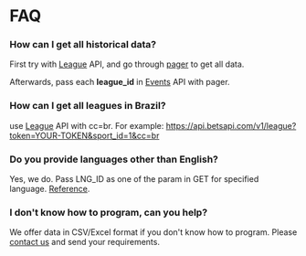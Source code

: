 # FAQ

### How can I get all historical data?

First try with [League](#league) API, and go through [pager](#pager) to get all data.

Afterwards, pass each **league_id** in [Events](#ended-events) API with pager.

### How can I get all leagues in Brazil?

use [League](#league) API with cc=br. For example: https://api.betsapi.com/v1/league?token=YOUR-TOKEN&sport_id=1&cc=br

### Do you provide languages other than English?

Yes, we do. Pass LNG_ID as one of the param in GET for specified language. [Reference](#languages).

### I don't know how to program, can you help?

We offer data in CSV/Excel format if you don't know how to program. Please [contact us](/contactus) and send your requirements.
